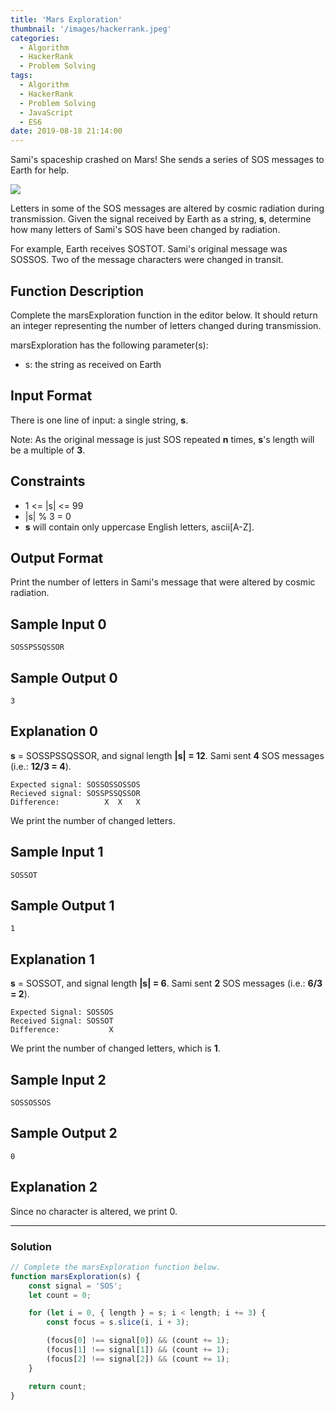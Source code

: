 ```yaml
---
title: 'Mars Exploration'
thumbnail: '/images/hackerrank.jpeg'
categories:
  - Algorithm
  - HackerRank
  - Problem Solving
tags:
  - Algorithm
  - HackerRank
  - Problem Solving
  - JavaScript
  - ES6
date: 2019-08-18 21:14:00
---
```


Sami's spaceship crashed on Mars! She sends a series of SOS messages to Earth for help.

![](https://s3.amazonaws.com/hr-challenge-images/16032/1453204202-9e3fd295bb-NASA_Mars_Rover.jpg)

Letters in some of the SOS messages are altered by cosmic radiation during transmission. Given the signal received by Earth as a string, **s**, determine how many letters of Sami's SOS have been changed by radiation.

For example, Earth receives SOSTOT. Sami's original message was SOSSOS. Two of the message characters were changed in transit.

<!-- more -->

## Function Description

Complete the marsExploration function in the editor below. It should return an integer representing the number of letters changed during transmission.

marsExploration has the following parameter(s):

- s: the string as received on Earth

## Input Format

There is one line of input: a single string, **s**.

Note: As the original message is just SOS repeated **n** times, **s**'s length will be a multiple of **3**.

## Constraints

- 1 <= |s| <= 99
- |s| % 3 = 0
- **s** will contain only uppercase English letters, ascii[A-Z].

## Output Format

Print the number of letters in Sami's message that were altered by cosmic radiation.

## Sample Input 0

```
SOSSPSSQSSOR
```

## Sample Output 0

```
3
```

## Explanation 0

**s** = SOSSPSSQSSOR, and signal length **|s| = 12**. Sami sent **4** SOS messages (i.e.: **12/3 = 4**).

```
Expected signal: SOSSOSSOSSOS
Recieved signal: SOSSPSSQSSOR
Difference:          X  X   X
```

We print the number of changed letters.

## Sample Input 1

```
SOSSOT
```

## Sample Output 1

```
1
```

## Explanation 1

**s** = SOSSOT, and signal length **|s| = 6**. Sami sent **2** SOS messages (i.e.: **6/3 = 2**).

```
Expected Signal: SOSSOS     
Received Signal: SOSSOT
Difference:           X
```

We print the number of changed letters, which is **1**.

## Sample Input 2

```
SOSSOSSOS
```

## Sample Output 2

```
0
```

## Explanation 2

Since no character is altered, we print 0.

---

### Solution

```javascript
// Complete the marsExploration function below.
function marsExploration(s) {
    const signal = 'SOS';
    let count = 0;

    for (let i = 0, { length } = s; i < length; i += 3) {
        const focus = s.slice(i, i + 3);

        (focus[0] !== signal[0]) && (count += 1);
        (focus[1] !== signal[1]) && (count += 1);
        (focus[2] !== signal[2]) && (count += 1);
    }

    return count;
}
```